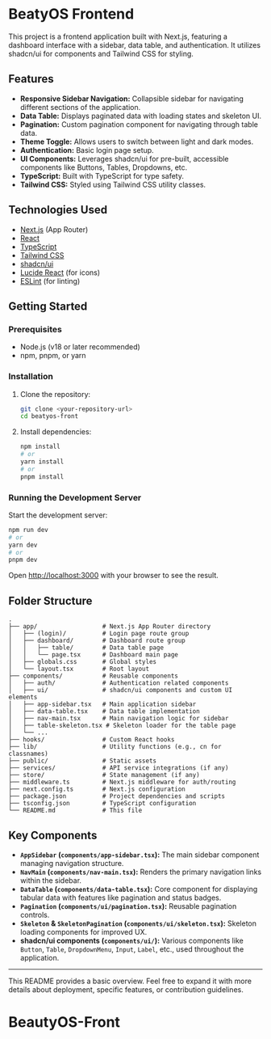 # BeatyOS Frontend

This project is a frontend application built with Next.js, featuring a dashboard interface with a sidebar, data table, and authentication. It utilizes shadcn/ui for components and Tailwind CSS for styling.

## Features

- **Responsive Sidebar Navigation:** Collapsible sidebar for navigating different sections of the application.
- **Data Table:** Displays paginated data with loading states and skeleton UI.
- **Pagination:** Custom pagination component for navigating through table data.
- **Theme Toggle:** Allows users to switch between light and dark modes.
- **Authentication:** Basic login page setup.
- **UI Components:** Leverages shadcn/ui for pre-built, accessible components like Buttons, Tables, Dropdowns, etc.
- **TypeScript:** Built with TypeScript for type safety.
- **Tailwind CSS:** Styled using Tailwind CSS utility classes.

## Technologies Used

- [Next.js](https://nextjs.org/) (App Router)
- [React](https://reactjs.org/)
- [TypeScript](https://www.typescriptlang.org/)
- [Tailwind CSS](https://tailwindcss.com/)
- [shadcn/ui](https://ui.shadcn.com/)
- [Lucide React](https://lucide.dev/) (for icons)
- [ESLint](https://eslint.org/) (for linting)

## Getting Started

### Prerequisites

- Node.js (v18 or later recommended)
- npm, pnpm, or yarn

### Installation

1.  Clone the repository:
    ```bash
    git clone <your-repository-url>
    cd beatyos-front
    ```
2.  Install dependencies:
    ```bash
    npm install
    # or
    yarn install
    # or
    pnpm install
    ```

### Running the Development Server

Start the development server:

```bash
npm run dev
# or
yarn dev
# or
pnpm dev
```

Open [http://localhost:3000](http://localhost:3000) with your browser to see the result.

## Folder Structure

```
.
├── app/                  # Next.js App Router directory
│   ├── (login)/          # Login page route group
│   ├── dashboard/        # Dashboard route group
│   │   ├── table/        # Data table page
│   │   └── page.tsx      # Dashboard main page
│   ├── globals.css       # Global styles
│   └── layout.tsx        # Root layout
├── components/           # Reusable components
│   ├── auth/             # Authentication related components
│   ├── ui/               # shadcn/ui components and custom UI elements
│   ├── app-sidebar.tsx   # Main application sidebar
│   ├── data-table.tsx    # Data table implementation
│   ├── nav-main.tsx      # Main navigation logic for sidebar
│   ├── table-skeleton.tsx # Skeleton loader for the table page
│   └── ...
├── hooks/                # Custom React hooks
├── lib/                  # Utility functions (e.g., cn for classnames)
├── public/               # Static assets
├── services/             # API service integrations (if any)
├── store/                # State management (if any)
├── middleware.ts         # Next.js middleware for auth/routing
├── next.config.ts        # Next.js configuration
├── package.json          # Project dependencies and scripts
├── tsconfig.json         # TypeScript configuration
└── README.md             # This file
```

## Key Components

- **`AppSidebar` (`components/app-sidebar.tsx`):** The main sidebar component managing navigation structure.
- **`NavMain` (`components/nav-main.tsx`):** Renders the primary navigation links within the sidebar.
- **`DataTable` (`components/data-table.tsx`):** Core component for displaying tabular data with features like pagination and status badges.
- **`Pagination` (`components/ui/pagination.tsx`):** Reusable pagination controls.
- **`Skeleton` & `SkeletonPagination` (`components/ui/skeleton.tsx`):** Skeleton loading components for improved UX.
- **shadcn/ui components (`components/ui/`):** Various components like `Button`, `Table`, `DropdownMenu`, `Input`, `Label`, etc., used throughout the application.

---

This README provides a basic overview. Feel free to expand it with more details about deployment, specific features, or contribution guidelines.

# BeautyOS-Front
